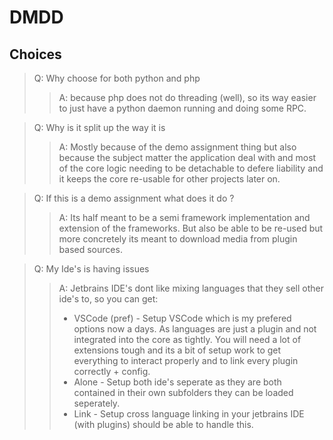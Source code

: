 # DMDD

## Choices

> Q: Why choose for both python and php
>
> > A: because php does not do threading (well), so its way easier to just have a python daemon running and doing some RPC.

> Q: Why is it split up the way it is
>
> > A: Mostly because of the demo assignment thing but also because the subject matter the application deal with and most of the core logic needing to be detachable to defere liability and it keeps the core re-usable for other projects later on.

> Q: If this is a demo assignment what does it do ?
>
> > A: Its half meant to be a semi framework implementation and extension of the frameworks. But also be able to be re-used but more concretely its meant to download media from plugin based sources.

> Q: My Ide's is having issues
>
> > A: Jetbrains IDE's dont like mixing languages that they sell other ide's to, so you can get:
> >
> > - VSCode (pref) - Setup VSCode which is my prefered options now a days. As languages are just a plugin and not integrated into the core as tightly. You will need a lot of extensions tough and its a bit of setup work to get everything to interact properly and to link every plugin correctly + config.
> > - Alone - Setup both ide's seperate as they are both contained in their own subfolders they can be loaded seperately.
> > - Link - Setup cross language linking in your jetbrains IDE (with plugins) should be able to handle this.
